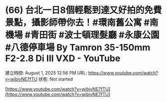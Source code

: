 # (66) 台北一日8個輕鬆到達又好拍的免費景點，攝影師帶你去！#環南舊公寓 #南機場 #青田街 #波士頓理髮廳 #永康公園 #八德停車場 By Tamron 35-150mm F2-2.8 Di III VXD - YouTube

建立時間: August 1, 2025 12:56 PM
URL: https://www.youtube.com/watch?v=wibivNE7fTU
狀態: Not started

[https://www.youtube.com/watch?v=wibivNE7fTU](https://www.youtube.com/watch?v=wibivNE7fTU)